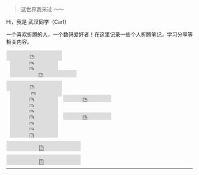 > 这世界我来过 ～～

Hi，我是 武汉同学（Carl）

一个喜欢折腾的人，一个数码爱好者！在这里记录一些个人折腾笔记，学习分享等相关内容。

<div style="text-align: left;">
  <iframe
    style="margin-left: 1px; margin-bottom:-5px;" 
    frameborder="0"
    scrolling="0"
    width="150px"
    height="28px"
    src="https://img.shields.io/badge/-%E6%9C%AC%E7%AB%99%E7%8A%B6%E6%80%81-666?style=for-the-badge&logo=github&labelColor=bbb">
  </iframe>
</div>

<div style="text-align: left;">
  <iframe
    style="margin-left: 10px; margin-bottom:-5px;" 
    frameborder="0"
    scrolling="0"
    width="130px"
    height="20px"
    src="https://img.shields.io/website?up_message=%E5%9C%A8%E7%BA%BF&url=https%3A%2F%2Fsonglin.me%2F">
  </iframe>
</div>
<div style="text-align: left;">
  <iframe
    style="margin-left: 10px; margin-bottom:-5px;" 
    frameborder="0"
    scrolling="0"
    width="130px"
    height="20px"
    src="https://img.shields.io/github/last-commit/CarlCit/carlcit.github.io">
  </iframe>
</div>
<div style="text-align: left;">
  <iframe
    style="margin-left: 10px; margin-bottom:-5px;" 
    frameborder="0"
    scrolling="0"
    width="180px"
    height="20px"
    src="https://img.shields.io/github/commit-activity/m/CarlCit/carlcit.github.io">
  </iframe>
</div>  

<p></p>

<div style="text-align: left;">
  <iframe
    style="margin-left: 1px; margin-bottom:-5px;" 
    frameborder="0"
    scrolling="0"
    width="150px"
    height="28px"
    src="https://img.shields.io/badge/-%E7%A4%BE%E4%BA%A4%E5%AA%92%E4%BD%93%E7%8A%B6%E6%80%81-666?style=for-the-badge&logo=twitter&labelColor=bbb">
  </iframe>
</div>

<div style="text-align: left;">
  <iframe
    style="margin-left: 10px; margin-bottom:-5px;" 
    frameborder="0"
    scrolling="0"
    width="140px"
    height="20px"
    src="https://img.shields.io/twitter/follow/carlsonglin?style=social">
  </iframe>
</div>
<div style="text-align: left;">
  <iframe
    style="margin-left: 10px; margin-bottom:-5px;" 
    frameborder="0"
    scrolling="0"
    width="130px"
    height="20px"
    src="https://img.shields.io/youtube/channel/views/UCLY6gSsEwswCrDaFV__K1uw?style=social">
  </iframe>
  <iframe
    style="margin-left: 10px; margin-bottom:-5px;" 
    frameborder="0"
    scrolling="0"
    width="130px"
    height="20px"
    src="https://img.shields.io/youtube/channel/subscribers/UCLY6gSsEwswCrDaFV__K1uw?style=social">
  </iframe>
</div>
<div style="text-align: left;">
  <iframe
    style="margin-left: 10px; margin-bottom:-5px;" 
    frameborder="0"
    scrolling="0"
    width="130px"
    height="20px"
    src="https://img.shields.io/badge/dynamic/json?color=43A0D1&label=subscribers&query=%24.data.totalSubs&url=https%3A%2F%2Fapi.spencerwoo.com%2Fsubstats%2F%3Fsource%3Dbilibili%26queryKey%3D191193781&style=social&logo=bilibili">
  </iframe>
</div>
<div style="text-align: left;">
  <iframe
    style="margin-left: 10px; margin-bottom:-5px;" 
    frameborder="0"
    scrolling="0"
    width="130px"
    height="20px"
    src="https://img.shields.io/badge/dynamic/json?color=%23df2029&label=Weibo&query=%24.data.totalSubs&url=https%3A%2F%2Fapi.spencerwoo.com%2Fsubstats%2F%3Fsource%3Dweibo%26queryKey%3D2965107404&style=social&logo=sina-weibo">
  </iframe>
</div>
<div style="text-align: left;">
  <iframe
    style="margin-left: 10px; margin-bottom:-5px;" 
    frameborder="0"
    scrolling="0"
    width="130px"
    height="20px"
    src="https://img.shields.io/github/stars/CarlCit?style=social">
  </iframe>
  <iframe
    style="margin-left: 10px; margin-bottom:-5px;" 
    frameborder="0"
    scrolling="0"
    width="130px"
    height="20px"
    src="https://img.shields.io/github/followers/CarlCit?style=social">
  </iframe>
</div>
<div style="text-align: left;">
  <iframe
    style="margin-left: 10px; margin-bottom:-5px;" 
    frameborder="0"
    scrolling="0"
    width="130px"
    height="20px"
    src="https://img.shields.io/badge/dynamic/json?label=followers&query=%24.data.totalSubs&url=https%3A%2F%2Fapi.spencerwoo.com%2Fsubstats%2F%3Fsource%3Dinstagram%26queryKey%3Dcarl.songlin&style=social&logo=instagram">
  </iframe>
</div>
<div style="text-align: left;">
  <iframe
    style="margin-left: 10px; margin-bottom:-5px;" 
    frameborder="0"
    scrolling="0"
    width="130px"
    height="20px"
    src="https://img.shields.io/badge/dynamic/json?label=subscribers&query=%24.data.totalSubs&url=https%3A%2F%2Fapi.spencerwoo.com%2Fsubstats%2F%3Fsource%3Dsspai%26queryKey%3Dhaijc&style=social&logo=Apache">
  </iframe>
</div>
<div style="text-align: left;">
  <iframe
    style="margin-left: 10px; margin-bottom:-5px;" 
    frameborder="0"
    scrolling="0"
    width="130px"
    height="20px"
    src="https://img.shields.io/badge/dynamic/json?label=Subscribers&query=%24.data.totalSubs&url=https%3A%2F%2Fapi.spencerwoo.com%2Fsubstats%2F%3Fsource%3Dzhihu%26queryKey%3Dcarlsonglin&style=social&logo=zhihu">
  </iframe>
</div>

<p></p>

<div style="text-align: left;">
  <iframe
    style="margin-left: 1px; margin-bottom:-5px;" 
    frameborder="0"
    scrolling="0"
    width="200px"
    height="28px"
    src="https://img.shields.io/badge/-%E6%9C%8D%E5%8A%A1%E5%99%A8%E7%8A%B6%E6%80%81%20%3E%20%E7%82%B9%E5%87%BB%E6%89%93%E5%BC%80-666?style=for-the-badge&logo=openai&labelColor=bbb&link=https://stats.uptimerobot.com/yxllYc7Z32">
  </iframe>
</div>

<p></p>

<div style="text-align: left;">
  <iframe
    style="margin-left: 1px; margin-bottom:-5px;" 
    frameborder="0"
    scrolling="0"
    width="200px"
    height="28px"
    src="https://img.shields.io/badge/-%E6%88%91%E7%9A%84%E8%A7%82%E5%BD%B1%E8%AE%B0%E5%BD%95%20%3E%20%E7%82%B9%E5%87%BB%E6%89%93%E5%BC%80-666?style=for-the-badge&logo=douban&labelColor=bbb&link=https://movie.douban.com/people/haiwuhan/">
  </iframe>
</div>

***









